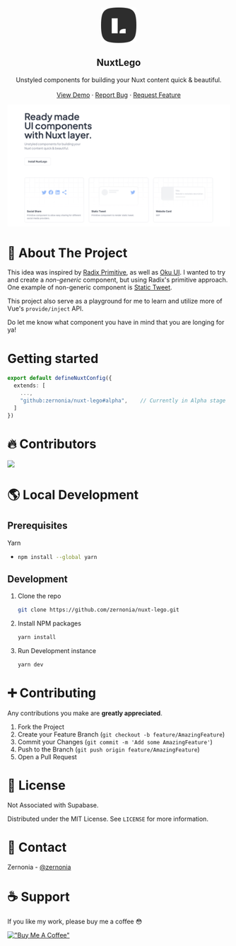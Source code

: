 <!-- PROJECT LOGO -->
<br />
<p align="center">
  <a href="https://github.com/zernonia/nuxt-lego">
    <img src="website/public/logo.svg" alt="Logo" width="80" height="80" />
  </a>
  <h2 align="center"><strong>NuxtLego</strong></h2>

  <p align="center"> 
    Unstyled components for building your
Nuxt content quick & beautiful.
    <br />
    <br />
    <a href="https://nuxt-lego.vercel.app/">View Demo</a>
    ·
    <a href="https://github.com/zernonia/nuxt-lego/issues">Report Bug</a>
    ·
    <a href="https://github.com/zernonia/nuxt-lego/issues">Request Feature</a>
  </p>
</p>

![NuxtLego](website/public/og.png)

# 📇 About The Project

This idea was inspired by [Radix Primitive](https://www.radix-ui.com/), as well as [Oku UI](https://github.com/oku-ui). I wanted to try and create a _non-generic_ component, but using Radix's primitive approach. One example of non-generic component is [Static Tweet](https://nuxt-lego.vercel.app/docs/components/static-tweet).

This project also serve as a playground for me to learn and utilize more of Vue's `provide/inject` API.

Do let me know what component you have in mind that you are longing for ya!

# Getting started

```ts
export default defineNuxtConfig({
  extends: [
    ...,
    "github:zernonia/nuxt-lego#alpha",    // Currently in Alpha stage
  ]
})
```

# 🔥 Contributors

<a href="https://github.com/zernonia/nuxt-lego/graphs/contributors">
  <img src="https://contrib.rocks/image?repo=zernonia/nuxt-lego" />
</a>
 
# 🌎 Local Development

## Prerequisites

Yarn

- ```sh
  npm install --global yarn
  ```

## Development

1. Clone the repo
   ```sh
   git clone https://github.com/zernonia/nuxt-lego.git
   ```
2. Install NPM packages

   ```sh
   yarn install
   ```

3. Run Development instance
   ```sh
   yarn dev
   ```

# ➕ Contributing

Any contributions you make are **greatly appreciated**.

1. Fork the Project
2. Create your Feature Branch (`git checkout -b feature/AmazingFeature`)
3. Commit your Changes (`git commit -m 'Add some AmazingFeature'`)
4. Push to the Branch (`git push origin feature/AmazingFeature`)
5. Open a Pull Request

# 📜 License

Not Associated with Supabase.

Distributed under the MIT License. See `LICENSE` for more information.

# 📧 Contact

Zernonia - [@zernonia](https://twitter.com/zernonia)

# ☕ Support

If you like my work, please buy me a coffee 😳

[!["Buy Me A Coffee"](https://www.buymeacoffee.com/assets/img/custom_images/yellow_img.png)](https://www.buymeacoffee.com/zernonia)
